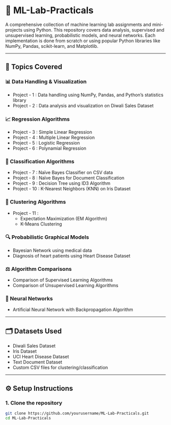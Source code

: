 # 🧠 ML-Lab-Practicals

A comprehensive collection of machine learning lab assignments and mini-projects using Python. This repository covers data analysis, supervised and unsupervised learning, probabilistic models, and neural networks. Each implementation is done from scratch or using popular Python libraries like NumPy, Pandas, scikit-learn, and Matplotlib.

---

## 📌 Topics Covered

### 📊 Data Handling & Visualization
- Project - 1 : Data handling using NumPy, Pandas, and Python’s statistics library
- Project - 2 : Data analysis and visualization on Diwali Sales Dataset

### 📈 Regression Algorithms
- Project - 3 : Simple Linear Regression
- Project - 4 : Multiple Linear Regression
- Project - 5 : Logistic Regression
- Project - 6 : Polynamial Regression 

### 🧪 Classification Algorithms
- Project - 7 : Naïve Bayes Classifier on CSV data
- Project - 8 : Naïve Bayes for Document Classification
- Project - 9 : Decision Tree using ID3 Algorithm
- Project - 10 : K-Nearest Neighbors (KNN) on Iris Dataset

### 🎯 Clustering Algorithms
- Project - 11 :
  - Expectation Maximization (EM Algorithm)
  - K-Means Clustering

### 🔍 Probabilistic Graphical Models
- Bayesian Network using medical data
- Diagnosis of heart patients using Heart Disease Dataset

### ⚖️ Algorithm Comparisons
- Comparison of Supervised Learning Algorithms
- Comparison of Unsupervised Learning Algorithms

### 🧠 Neural Networks
- Artificial Neural Network with Backpropagation Algorithm

---

## 🗂 Datasets Used

- Diwali Sales Dataset
- Iris Dataset
- UCI Heart Disease Dataset
- Text Document Dataset
- Custom CSV files for clustering/classification

---

## ⚙️ Setup Instructions

### 1. Clone the repository
```bash
git clone https://github.com/yourusername/ML-Lab-Practicals.git
cd ML-Lab-Practicals
